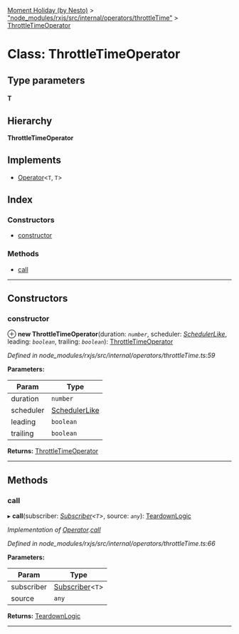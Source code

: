 [Moment Holiday (by Nesto)](../README.md) > ["node_modules/rxjs/src/internal/operators/throttleTime"](../modules/_node_modules_rxjs_src_internal_operators_throttletime_.md) > [ThrottleTimeOperator](../classes/_node_modules_rxjs_src_internal_operators_throttletime_.throttletimeoperator.md)

# Class: ThrottleTimeOperator

## Type parameters
#### T 
## Hierarchy

**ThrottleTimeOperator**

## Implements

* [Operator](../interfaces/_node_modules_rxjs_src_internal_operator_.operator.md)<`T`, `T`>

## Index

### Constructors

* [constructor](_node_modules_rxjs_src_internal_operators_throttletime_.throttletimeoperator.md#constructor)

### Methods

* [call](_node_modules_rxjs_src_internal_operators_throttletime_.throttletimeoperator.md#call)

---

## Constructors

<a id="constructor"></a>

###  constructor

⊕ **new ThrottleTimeOperator**(duration: *`number`*, scheduler: *[SchedulerLike](../interfaces/_node_modules_rxjs_src_internal_types_.schedulerlike.md)*, leading: *`boolean`*, trailing: *`boolean`*): [ThrottleTimeOperator](_node_modules_rxjs_src_internal_operators_throttletime_.throttletimeoperator.md)

*Defined in node_modules/rxjs/src/internal/operators/throttleTime.ts:59*

**Parameters:**

| Param | Type |
| ------ | ------ |
| duration | `number` |
| scheduler | [SchedulerLike](../interfaces/_node_modules_rxjs_src_internal_types_.schedulerlike.md) |
| leading | `boolean` |
| trailing | `boolean` |

**Returns:** [ThrottleTimeOperator](_node_modules_rxjs_src_internal_operators_throttletime_.throttletimeoperator.md)

___

## Methods

<a id="call"></a>

###  call

▸ **call**(subscriber: *[Subscriber](_node_modules_rxjs_src_internal_subscriber_.subscriber.md)<`T`>*, source: *`any`*): [TeardownLogic](../modules/_node_modules_rxjs_src_internal_types_.md#teardownlogic)

*Implementation of [Operator](../interfaces/_node_modules_rxjs_src_internal_operator_.operator.md).[call](../interfaces/_node_modules_rxjs_src_internal_operator_.operator.md#call)*

*Defined in node_modules/rxjs/src/internal/operators/throttleTime.ts:66*

**Parameters:**

| Param | Type |
| ------ | ------ |
| subscriber | [Subscriber](_node_modules_rxjs_src_internal_subscriber_.subscriber.md)<`T`> |
| source | `any` |

**Returns:** [TeardownLogic](../modules/_node_modules_rxjs_src_internal_types_.md#teardownlogic)

___

